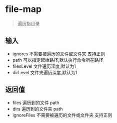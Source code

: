 # file-map

> 遍历指目录

## 输入

- ignores<array> 不需要被遍历的文件或文件夹 支持正则
- path<string>  可以指定起始路径,默认执行命令所在路径
- filesLevel<number> 文件遍历深度,默认为1
- dirLevel<number>  文件夹遍历深度,默认为1

## 返回值

- files<array> 遍历到的文件 path
- dirs<array> 遍历到的文件夹 path
- ignoreFiles<array> 不需要被遍历的文件或文件夹 支持正则